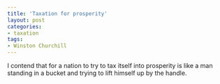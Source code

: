 ```yaml
---
title: 'Taxation for prosperity'
layout: post
categories:
- taxation
tags:
- Winston Churchill
---
```


I contend that for a nation to try to tax itself into prosperity is like a man standing in a bucket and trying to lift himself up by the handle.